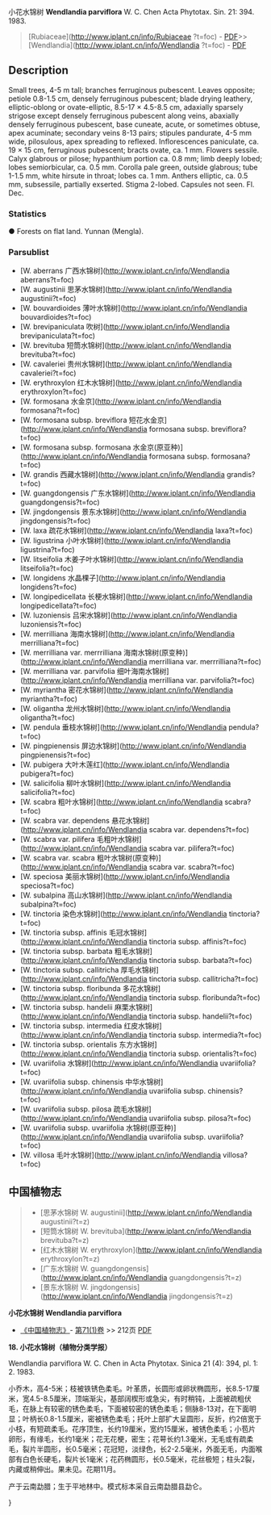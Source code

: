 小花水锦树 **Wendlandia parviflora** W. C. Chen Acta Phytotax. Sin. 21: 394. 1983.

> [Rubiaceae](http://www.iplant.cn/info/Rubiaceae ?t=foc) - [PDF](http://iplant.cn/foc/pdf/Rubiaceae.pdf)>>[Wendlandia](http://www.iplant.cn/info/Wendlandia ?t=foc) - [PDF](http://www.iplant.cn/foc/pdf/Wendlandia.pdf)

## Description

Small trees, 4-5 m tall; branches ferruginous pubescent. Leaves opposite; petiole 0.8-1.5 cm, densely ferruginous pubescent; blade drying leathery, elliptic-oblong or ovate-elliptic, 8.5-17 × 4.5-8.5 cm, adaxially sparsely strigose except densely ferruginous pubescent along veins, abaxially densely ferruginous pubescent, base cuneate, acute, or sometimes obtuse, apex acuminate; secondary veins 8-13 pairs; stipules pandurate, 4-5 mm wide, pilosulous, apex spreading to reflexed. Inflorescences paniculate, ca. 19 × 15 cm, ferruginous pubescent; bracts ovate, ca. 1 mm. Flowers sessile. Calyx glabrous or pilose; hypanthium portion ca. 0.8 mm; limb deeply lobed; lobes semiorbicular, ca. 0.5 mm. Corolla pale green, outside glabrous; tube 1-1.5 mm, white hirsute in throat; lobes ca. 1 mm. Anthers elliptic, ca. 0.5 mm, subsessile, partially exserted. Stigma 2-lobed. Capsules not seen. Fl. Dec.

### Statistics
● Forests on flat land. Yunnan (Mengla).

### Parsublist

* [W.  aberrans  广西水锦树](http://www.iplant.cn/info/Wendlandia aberrans?t=foc)
* [W.  augustinii  思茅水锦树](http://www.iplant.cn/info/Wendlandia augustinii?t=foc)
* [W.  bouvardioides  薄叶水锦树](http://www.iplant.cn/info/Wendlandia bouvardioides?t=foc)
* [W.  brevipaniculata  吹树](http://www.iplant.cn/info/Wendlandia brevipaniculata?t=foc)
* [W.  brevituba  短筒水锦树](http://www.iplant.cn/info/Wendlandia brevituba?t=foc)
* [W.  cavaleriei  贵州水锦树](http://www.iplant.cn/info/Wendlandia cavaleriei?t=foc)
* [W.  erythroxylon  红木水锦树](http://www.iplant.cn/info/Wendlandia erythroxylon?t=foc)
* [W.  formosana  水金京](http://www.iplant.cn/info/Wendlandia formosana?t=foc)
* [W.  formosana subsp. breviflora  短花水金京](http://www.iplant.cn/info/Wendlandia formosana subsp. breviflora?t=foc)
* [W.  formosana subsp. formosana  水金京(原亚种)](http://www.iplant.cn/info/Wendlandia formosana subsp. formosana?t=foc)
* [W.  grandis  西藏水锦树](http://www.iplant.cn/info/Wendlandia grandis?t=foc)
* [W.  guangdongensis  广东水锦树](http://www.iplant.cn/info/Wendlandia guangdongensis?t=foc)
* [W.  jingdongensis  景东水锦树](http://www.iplant.cn/info/Wendlandia jingdongensis?t=foc)
* [W.  laxa  疏花水锦树](http://www.iplant.cn/info/Wendlandia laxa?t=foc)
* [W.  ligustrina  小叶水锦树](http://www.iplant.cn/info/Wendlandia ligustrina?t=foc)
* [W.  litseifolia  木姜子叶水锦树](http://www.iplant.cn/info/Wendlandia litseifolia?t=foc)
* [W.  longidens  水晶棵子](http://www.iplant.cn/info/Wendlandia longidens?t=foc)
* [W.  longipedicellata  长梗水锦树](http://www.iplant.cn/info/Wendlandia longipedicellata?t=foc)
* [W.  luzoniensis  吕宋水锦树](http://www.iplant.cn/info/Wendlandia luzoniensis?t=foc)
* [W.  merrilliana  海南水锦树](http://www.iplant.cn/info/Wendlandia merrilliana?t=foc)
* [W.  merrilliana var. merrrilliana  海南水锦树(原变种)](http://www.iplant.cn/info/Wendlandia merrilliana var. merrrilliana?t=foc)
* [W.  merrilliana var. parvifolia  细叶海南水锦树](http://www.iplant.cn/info/Wendlandia merrilliana var. parvifolia?t=foc)
* [W.  myriantha  密花水锦树](http://www.iplant.cn/info/Wendlandia myriantha?t=foc)
* [W.  oligantha  龙州水锦树](http://www.iplant.cn/info/Wendlandia oligantha?t=foc)
* [W.  pendula  垂枝水锦树](http://www.iplant.cn/info/Wendlandia pendula?t=foc)
* [W.  pingpienensis  屏边水锦树](http://www.iplant.cn/info/Wendlandia pingpienensis?t=foc)
* [W.  pubigera  大叶木莲红](http://www.iplant.cn/info/Wendlandia pubigera?t=foc)
* [W.  salicifolia  柳叶水锦树](http://www.iplant.cn/info/Wendlandia salicifolia?t=foc)
* [W.  scabra  粗叶水锦树](http://www.iplant.cn/info/Wendlandia scabra?t=foc)
* [W.  scabra var. dependens  悬花水锦树](http://www.iplant.cn/info/Wendlandia scabra var. dependens?t=foc)
* [W.  scabra var. pilifera  毛粗叶水锦树](http://www.iplant.cn/info/Wendlandia scabra var. pilifera?t=foc)
* [W.  scabra var. scabra  粗叶水锦树(原变种)](http://www.iplant.cn/info/Wendlandia scabra var. scabra?t=foc)
* [W.  speciosa  美丽水锦树](http://www.iplant.cn/info/Wendlandia speciosa?t=foc)
* [W.  subalpina  高山水锦树](http://www.iplant.cn/info/Wendlandia subalpina?t=foc)
* [W.  tinctoria  染色水锦树](http://www.iplant.cn/info/Wendlandia tinctoria?t=foc)
* [W.  tinctoria subsp. affinis  毛冠水锦树](http://www.iplant.cn/info/Wendlandia tinctoria subsp. affinis?t=foc)
* [W.  tinctoria subsp. barbata  粗毛水锦树](http://www.iplant.cn/info/Wendlandia tinctoria subsp. barbata?t=foc)
* [W.  tinctoria subsp. callitricha  厚毛水锦树](http://www.iplant.cn/info/Wendlandia tinctoria subsp. callitricha?t=foc)
* [W.  tinctoria subsp. floribunda  多花水锦树](http://www.iplant.cn/info/Wendlandia tinctoria subsp. floribunda?t=foc)
* [W.  tinctoria subsp. handelii  麻栗水锦树](http://www.iplant.cn/info/Wendlandia tinctoria subsp. handelii?t=foc)
* [W.  tinctoria subsp. intermedia  红皮水锦树](http://www.iplant.cn/info/Wendlandia tinctoria subsp. intermedia?t=foc)
* [W.  tinctoria subsp. orientalis  东方水锦树](http://www.iplant.cn/info/Wendlandia tinctoria subsp. orientalis?t=foc)
* [W.  uvariifolia  水锦树](http://www.iplant.cn/info/Wendlandia uvariifolia?t=foc)
* [W.  uvariifolia subsp. chinensis  中华水锦树](http://www.iplant.cn/info/Wendlandia uvariifolia subsp. chinensis?t=foc)
* [W.  uvariifolia subsp. pilosa  疏毛水锦树](http://www.iplant.cn/info/Wendlandia uvariifolia subsp. pilosa?t=foc)
* [W.  uvariifolia subsp. uvariifolia  水锦树(原亚种)](http://www.iplant.cn/info/Wendlandia uvariifolia subsp. uvariifolia?t=foc)
* [W.  villosa  毛叶水锦树](http://www.iplant.cn/info/Wendlandia villosa?t=foc)

## 中国植物志

> * [思茅水锦树  W.  augustinii](http://www.iplant.cn/info/Wendlandia augustinii?t=z)
> * [短筒水锦树  W.  brevituba](http://www.iplant.cn/info/Wendlandia brevituba?t=z)
> * [红木水锦树  W.  erythroxylon](http://www.iplant.cn/info/Wendlandia erythroxylon?t=z)
> * [广东水锦树  W.  guangdongensis](http://www.iplant.cn/info/Wendlandia guangdongensis?t=z)
> * [景东水锦树  W.  jingdongensis](http://www.iplant.cn/info/Wendlandia jingdongensis?t=z)

**小花水锦树 Wendlandia parviflora**

* [《中国植物志》](http://www.iplant.cn/frps)- [第71(1)卷](http://www.iplant.cn/frps/vol/71(1)) >> 212页 [PDF](http://www.iplant.cn/frps/pdf/71(1)/212.PDF)

**18. 小花水锦树（植物分类学报）**

Wendlandia parviflora W. C. Chen in Acta Phytotax. Sinica 21 (4): 394, pl. 1: 2. 1983.

小乔木，高4-5米；枝被铁锈色柔毛。叶革质，长圆形或卵状椭圆形，长8.5-17厘米，宽4.5-8.5厘米，顶端渐尖，基部阔楔形或急尖，有时稍钝，上面被疏粗伏毛，在脉上有较密的锈色柔毛，下面被较密的锈色柔毛；侧脉8-13对，在下面明显；叶柄长0.8-1.5厘米，密被锈色柔毛；托叶上部扩大呈圆形，反折，约2倍宽于小枝，有短疏柔毛。花序顶生，长约19厘米，宽约15厘米，被锈色柔毛；小苞片卵形，有缘毛，长约1毫米；花无花梗，密生；花萼长约1.3毫米，无毛或有疏柔毛，裂片半圆形，长0.5毫米；花冠短，淡绿色，长2-2.5毫米，外面无毛，内面喉部有白色长硬毛，裂片长1毫米；花药椭圆形，长0.5毫米，花丝极短；柱头2裂，内藏或稍伸出。果未见。花期11月。

产于云南勐腊；生于平地林中。模式标本采自云南勐腊县勐仑。

}